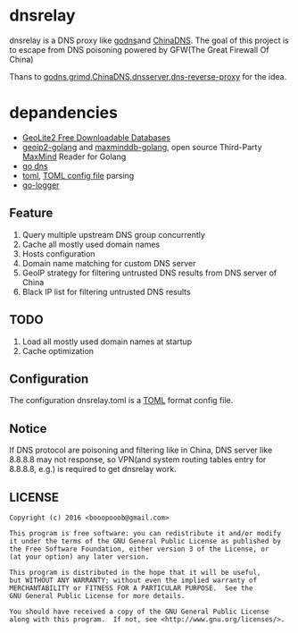 # dnsrelay

dnsrelay is a DNS proxy like [godns](https://github.com/kenshinx/godns)and [ChinaDNS](https://github.com/shadowsocks/ChinaDNS). The goal of this project is to escape from DNS poisoning powered by GFW(The Great Firewall   Of China)

Thans to [godns](https://github.com/kenshinx/godns),[grimd](https://github.com/looterz/grimd),[ChinaDNS](https://github.com/shadowsocks/ChinaDNS),[dnsserver](https://github.com/docker/dnsserver),[dns-reverse-proxy](https://github.com/StalkR/dns-reverse-proxy) for the idea.

# depandencies

* [GeoLite2 Free Downloadable Databases](http://dev.maxmind.com/geoip/geoip2/geolite2/)
* [geoip2-golang](https://github.com/oschwald/geoip2-golang) and [maxminddb-golang](https://github.com/oschwald/maxminddb-golang), open source Third-Party [MaxMind](http://maxmind.github.io/MaxMind-DB/) Reader for Golang
* [go dns](https://github.com/miekg/dns)
* [toml](https://github.com/naoina/toml), [TOML config file](https://github.com/toml-lang/toml/blob/master/versions/en/toml-v0.4.0.md) parsing 
* [go-logger](https://github.com/apsdehal/go-logger)

## Feature
1. Query multiple upstream DNS group concurrently
2. Cache all mostly used domain names
3. Hosts configuration
4. Domain name matching for custom DNS server
5. GeoIP strategy for filtering untrusted DNS results from DNS server of China 
6. Black IP list for filtering untrusted DNS results

## TODO
1. Load all mostly used domain names at startup
2. Cache optimization


## Configuration

The configuration dnsrelay.toml is a [TOML](https://github.com/mojombo/toml) format config file.

## Notice
If DNS protocol are poisoning and filtering like in  China, DNS server like 8.8.8.8 may not response, so VPN(and system routing tables entry for 8.8.8.8, e.g.) is required to get dnsrelay work.


## LICENSE

```
Copyright (c) 2016 <booopooob@gmail.com>

This program is free software: you can redistribute it and/or modify    
it under the terms of the GNU General Public License as published by    
the Free Software Foundation, either version 3 of the License, or    
(at your option) any later version.    

This program is distributed in the hope that it will be useful,    
but WITHOUT ANY WARRANTY; without even the implied warranty of    
MERCHANTABILITY or FITNESS FOR A PARTICULAR PURPOSE.  See the    
GNU General Public License for more details.    

You should have received a copy of the GNU General Public License    
along with this program.  If not, see <http://www.gnu.org/licenses/>.
```
